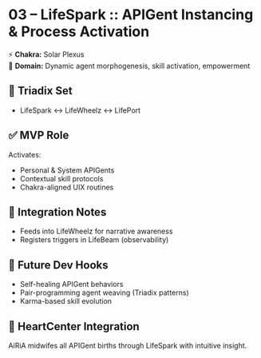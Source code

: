 # 03 – LifeSpark :: APIGent Instancing & Process Activation

⚡ **Chakra:** Solar Plexus  
🧠 **Domain:** Dynamic agent morphogenesis, skill activation, empowerment

## 🔁 Triadix Set
- LifeSpark ↔ LifeWheelz ↔ LifePort

## ✅ MVP Role
Activates:
- Personal & System APIGents
- Contextual skill protocols
- Chakra-aligned UIX routines

## 🧩 Integration Notes
- Feeds into LifeWheelz for narrative awareness
- Registers triggers in LifeBeam (observability)

## 📌 Future Dev Hooks
- Self-healing APIGent behaviors
- Pair-programming agent weaving (Triadix patterns)
- Karma-based skill evolution

## 💓 HeartCenter Integration
AiRiA midwifes all APIGent births through LifeSpark with intuitive insight.
